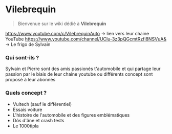 # Vilebrequin
>Bienvenue sur le wiki dédié à **Vilebrequin**

<a>https://www.youtube.com/c/VilebrequinAuto</a> -> lien vers leur chaine YouTube
<a>https://www.youtube.com/channel/UCIu-3z3pQGcmtRzfi8NSVuA&</a> -> Le frigo de Sylvain

### Qui sont-ils ?
<p>Sylvain et Pierre sont des amis passionés t'automobile et qui partage leur passion par le biais de leur chaine youtube ou différents concept sont proposé à leur abonnés</p>
    
### Quels concept ?
* Vultech (sauf le différentiel)
* Essais voiture
* L'histoire de l'automobile et des figures emblématiques
* Dôs d'âne et crash tests
* Le 1000tipla
